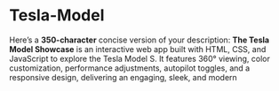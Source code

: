 # Tesla-Model
Here’s a **350-character** concise version of your description:  **The Tesla Model Showcase** is an interactive web app built with HTML, CSS, and JavaScript to explore the Tesla Model S. It features 360° viewing, color customization, performance adjustments, autopilot toggles, and a responsive design, delivering an engaging, sleek, and modern 

